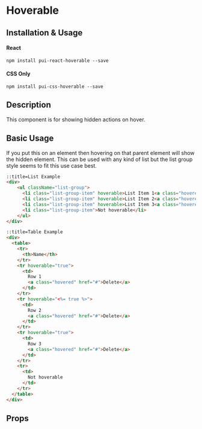 # Hoverable

## Installation & Usage

#### React
`npm install pui-react-hoverable --save`

#### CSS Only
`npm install pui-css-hoverable --save`

## Description

This component is for showing hidden actions on hover.

## Basic Usage
If you put this on an element then hovering on that parent element will show the hidden element.
This can be used with any kind of list but the list group style seems to fit this use case best.

```html
::title=List Example
<div>
    <ul className="list-group">
      <li class="list-group-item" hoverable>List Item 1<a class="hovered" href="#">Edit</a></li>
      <li class="list-group-item" hoverable>List Item 2<a class="hovered" href="#">Edit</a></li>
      <li class="list-group-item" hoverable>List Item 3<a class="hovered" href="#">Edit</a></li>
      <li class="list-group-item">Not hoverable</li>
    </ul>
</div>
```

```html
::title=Table Example
<div>
  <table>
    <tr>
      <th>Name</th>
    </tr>
    <tr hoverable="true">
      <td>
        Row 1
        <a class="hovered" href="#">Delete</a>
      </td>
    </tr>
    <tr hoverable="<%= true %>">
      <td>
        Row 2
        <a class="hovered" href="#">Delete</a>
      </td>
    </tr>
    <tr hoverable="true">
      <td>
        Row 3
        <a class="hovered" href="#">Delete</a>
      </td>
    </tr>
    <tr>
      <td>
        Not hoverable
      </td>
    </tr>
  </table>
</div>
```
## Props
